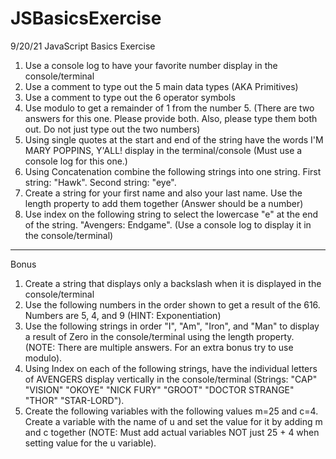 # JSBasicsExercise
9/20/21 JavaScript Basics Exercise

1. Use a console log to have your favorite number display in the console/terminal
2. Use a comment to type out the 5 main data types (AKA Primitives)
3. Use a comment to type out the 6 operator symbols
4. Use modulo to get a remainder of 1 from the number 5. (There are two answers for this one. Please provide both. Also, please type them both out. Do not just type out the two numbers)
5. Using single quotes at the start and end of the string have the words I'M MARY POPPINS, Y'ALL! display in the terminal/console (Must use a console log for this one.)
6. Using Concatenation combine the following strings into one string. First string: "Hawk". Second string: "eye".
7. Create a string for your first name and also your last name. Use the length property to add them together (Answer should be a number)
8. Use index on the following string to select the lowercase "e" at the end of the string. "Avengers: Endgame". (Use a console log to display it in the console/terminal)

<hr>

Bonus<br>
1. Create a string that displays only a backslash when it is displayed in the console/terminal
2. Use the following numbers in the order shown to get a result of the 616. Numbers are 5, 4, and 9 (HINT: Exponentiation)
3. Use the following strings in order "I", "Am", "Iron", and "Man" to display a result of Zero in the console/terminal using the length property. (NOTE: There are multiple answers. For an extra bonus try to use modulo).
4. Using Index on each of the following strings, have the individual letters of AVENGERS display vertically in the console/terminal (Strings: "CAP" "VISION" "OKOYE" "NICK FURY" "GROOT" "DOCTOR STRANGE" "THOR" "STAR-LORD").
5. Create the following variables with the following values m=25 and c=4. Create a variable with the name of u and set the value for it by adding m and c together (NOTE: Must add actual variables NOT just 25 + 4 when setting value for the u variable).
